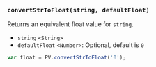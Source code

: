### ``convertStrToFloat(string, defaultFloat)``
Returns an equivalent float value for ``string``.

- `string` `<String>`
- `defaultFloat` `<Number>`: Optional, default is `0`

```js
var float = PV.convertStrToFloat('0');
```